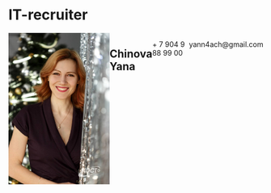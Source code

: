
# IT-recruiter

<div style="display: flex; flex-direction: row"> 
  
<!-- ![](Chinova_foto1.jpg) -->
<img src="Chinova_foto1.jpg" alt="photo" width="200"/>
  <h2> Chinova Yana </h2>
  <p> + 7 904 9 88 99 00 </p>
  <p> yann4ach@gmail.com </p>
</div>
